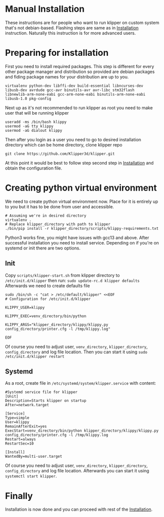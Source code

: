# Manual Installation

These instructions are for people who want to run klipper on 
custom system that's not debian-based. Flashing steps are same
as in [Installation](Installation.md) instruction. 
Naturally this instruction is for more advanced users.

# Preparing for installation

First you need to install required packages. This step is different 
for every other package manager and distribution so provided are
debian packages and fiding package names for your distribution are 
up to you.

```
virtualenv python-dev libffi-dev build-essential libncurses-dev
libusb-dev avrdude gcc-avr binutils-avr avr-libc stm32flash 
libnewlib-arm-none-eabi gcc-arm-none-eabi binutils-arm-none-eabi 
libusb-1.0 pkg-config
```

Next up as it's not recommended to run klipper as root you need to
make user that will be running klipper

```
useradd -ms /bin/bash klippy
usermod -aG tty klippy
usermod -aG dialout klippy
```

Then after you login as a user you need to go to desired installation 
directory which can be home directory, clone klipper repo

```
git clone https://github.com/Klipper3d/klipper.git
```

At this point it would be best to follow step second step in [Installation](Installation.md#obtain-a-klipper-configuration-file)
and obtain the configuration file. 

# Creating python virtual environment

We need to create python virtual environment now. Place for it is 
entirely up to you but it has to be done from user and accessible.

```
# Assuming we're in desired directory
virtualenv .
# Replace klipper_directory with path to klipper
./bin/pip install -r klipper_directory/scripts/klippy-requirements.txt 
```

Python3 works fine, you might have issues with gcc13 and above.
After successful installation you need to install service.
Depending on if you're on systemd or init there are two options.

## Init

Copy `scripts/klipper-start.sh` from klipper directory to `/etc/init.d/klipper`
then run: `sudo update-rc.d klipper defaults`
Afterwards we need to create defaults file

```
sudo /bin/sh -c "cat > /etc/default/klipper" <<EOF
# Configuration for /etc/init.d/klipper

KLIPPY_USER=klippy

KLIPPY_EXEC=venv_directory/bin/python

KLIPPY_ARGS="klipper_directory/klippy/klippy.py config_directory/printer.cfg -l /tmp/klippy.log"

EOF
```

Of course you need to adjust user, `venv_directory`, `klipper_directory`, 
`config_directory` and log file location.
Then you can start it using `sudo /etc/init.d/klipper restart`

## Systemd

As a root, create file in `/etc/systemd/system/klipper.service` with content:

```
#Systemd service file for klipper
[Unit]
Description=Starts klipper on startup
After=network.target

[Service]
Type=simple
User=klippy
RemainAfterExit=yes
ExecStart=venv_directory/bin/python klipper_directory/klippy/klippy.py config_directory/printer.cfg -l /tmp/klippy.log
Restart=always
RestartSec=10

[Install]
WantedBy=multi-user.target
```

Of course you need to adjust user, `venv_directory`, `klipper_directory`, 
`config_directory` and log file location.
Afterwards you can start it using `systemctl start klipper`.

# Finally

Installation is now done and you can proceed with rest
of the [Installation](Installation.md).
